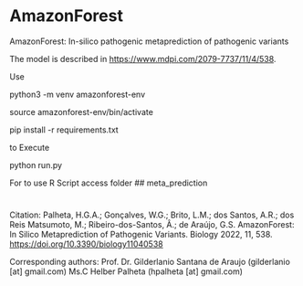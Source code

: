 # AmazonForest
 AmazonForest: In-silico pathogenic metaprediction of pathogenic variants

The model is described in https://www.mdpi.com/2079-7737/11/4/538.


Use

python3 -m venv amazonforest-env

source amazonforest-env/bin/activate

pip install -r requirements.txt

to Execute

python run.py


For to use R Script access folder ## meta_prediction

# 

Citation: Palheta, H.G.A.; Gonçalves, W.G.; Brito, L.M.; dos Santos, A.R.; dos Reis Matsumoto, M.; 
          Ribeiro-dos-Santos, Â.; de Araújo, G.S. AmazonForest: In Silico Metaprediction of Pathogenic 
          Variants. Biology 2022, 11, 538. https://doi.org/10.3390/biology11040538
 
Corresponding authors: Prof. Dr. Gilderlanio Santana de Araujo (gilderlanio [at] gmail.com)
                        Ms.C Helber Palheta (hpalheta [at] gmail.com)
